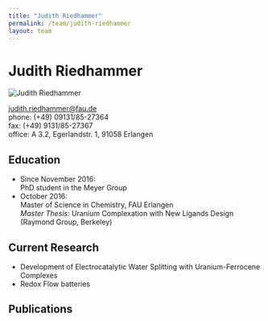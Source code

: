 ```yaml
---
title: "Judith Riedhammer"
permalink: /team/judith-riedhammer
layout: team
---
```


# Judith Riedhammer


![Judith Riedhammer](/assets/img/jr_page.jpg)
 
[judith.riedhammer@fau.de](mailto:judith.riedhammer@fau.de)<br>
phone: (+49) 09131/85-27364<br>
fax:  (+49) 9131/85-27367<br>
office: A 3.2, Egerlandstr. 1, 91058 Erlangen

## Education

- Since November 2016:<br>
  PhD student in the Meyer Group
- October 2016: <br>
  Master of Science in Chemistry, FAU Erlangen <br>
  _Master Thesis:_ Uranium Complexation with New Ligands Design (Raymond Group, Berkeley)

## Current Research

- Development of Electrocatalytic Water Splitting with Uranium-Ferrocene Complexes 
- Redox Flow batteries

## Publications
